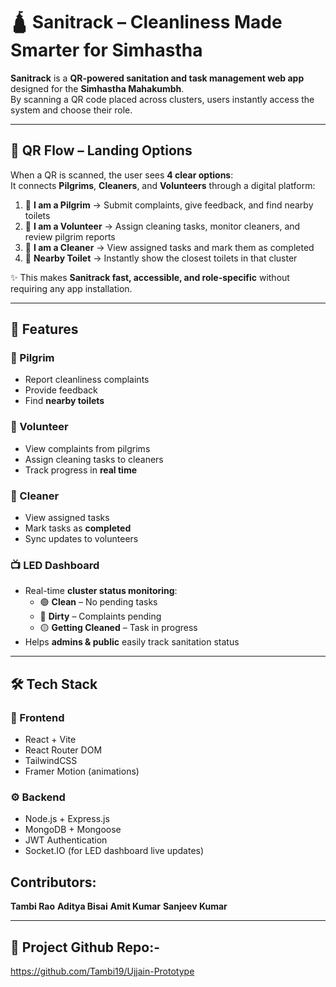# 🛕 Sanitrack – Cleanliness Made Smarter for Simhastha  

**Sanitrack** is a **QR-powered sanitation and task management web app** designed for the **Simhastha Mahakumbh**.  
By scanning a QR code placed across clusters, users instantly access the system and choose their role.  

---
## 📲 QR Flow – Landing Options  

When a QR is scanned, the user sees **4 clear options**:  
It connects **Pilgrims**, **Cleaners**, and **Volunteers** through a digital platform:

1. 👤 **I am a Pilgrim** → Submit complaints, give feedback, and find nearby toilets  
2. 🙌 **I am a Volunteer** → Assign cleaning tasks, monitor cleaners, and review pilgrim reports  
3. 🧹 **I am a Cleaner** → View assigned tasks and mark them as completed  
4. 🚻 **Nearby Toilet** → Instantly show the closest toilets in that cluster  

✨ This makes **Sanitrack fast, accessible, and role-specific** without requiring any app installation.  

---

## 🚀 Features  

### 👤 Pilgrim  
- Report cleanliness complaints  
- Provide feedback  
- Find **nearby toilets**  

### 🙌 Volunteer  
- View complaints from pilgrims  
- Assign cleaning tasks to cleaners  
- Track progress in **real time**  

### 🧹 Cleaner  
- View assigned tasks  
- Mark tasks as **completed**  
- Sync updates to volunteers  

### 📺 LED Dashboard  
- Real-time **cluster status monitoring**:  
  - 🟢 **Clean** – No pending tasks  
  - 🔴 **Dirty** – Complaints pending  
  - 🟡 **Getting Cleaned** – Task in progress  
- Helps **admins & public** easily track sanitation status  

---

## 🛠 Tech Stack  

### 🎨 Frontend  
- React + Vite  
- React Router DOM  
- TailwindCSS  
- Framer Motion (animations)  

### ⚙️ Backend  
- Node.js + Express.js  
- MongoDB + Mongoose  
- JWT Authentication  
- Socket.IO (for LED dashboard live updates)  

## Contributors:
**Tambi Rao**
**Aditya Bisai**
**Amit Kumar**
**Sanjeev Kumar**

---

## 📂 Project Github Repo:-
https://github.com/Tambi19/Ujjain-Prototype
